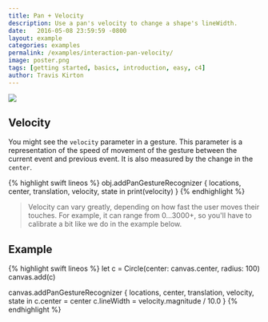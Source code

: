 ```yaml
---
title: Pan + Velocity
description: Use a pan's velocity to change a shape's lineWidth.
date:   2016-05-08 23:59:59 -0800
layout: example
categories: examples
permalink: /examples/interaction-pan-velocity/
image: poster.png
tags: [getting started, basics, introduction, easy, c4]
author: Travis Kirton
---
```

![](pan-velocity.png)

## Velocity
You might see the `velocity` parameter in a gesture. This parameter is a representation of the speed of movement of the gesture between the current event and previous event. It is also measured by the change in the `center`.

{% highlight swift lineos %}
obj.addPanGestureRecognizer { locations, center, translation, velocity, state in
    print(velocity)
}
{% endhighlight %}

> Velocity can vary greatly, depending on how fast the user moves their touches. For example, it can range from 0...3000+, so you'll have to calibrate a bit like we do in the example below.

## Example
{% highlight swift lineos %}
let c = Circle(center: canvas.center, radius: 100)
canvas.add(c)

canvas.addPanGestureRecognizer { locations, center, translation, velocity, state in
    c.center = center
    c.lineWidth = velocity.magnitude / 10.0
}
{% endhighlight %}
